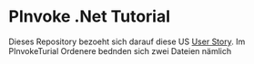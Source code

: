 # PInvoke .Net Tutorial

Dieses Repository bezoeht sich darauf diese US [User Story](https://zdi-jira.zeiss.com/browse/TADIIIS-688). Im PInvokeTurial Ordenere bednden sich zwei Dateien nämlich

